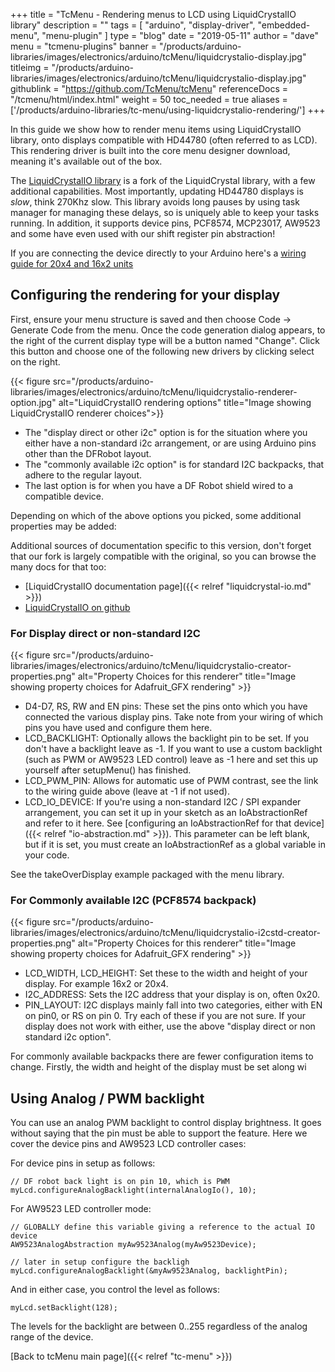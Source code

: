 +++
title = "TcMenu - Rendering menus to LCD using LiquidCrystalIO library"
description = ""
tags = [ "arduino", "display-driver", "embedded-menu", "menu-plugin" ]
type = "blog"
date = "2019-05-11"
author =  "dave"
menu = "tcmenu-plugins"
banner = "/products/arduino-libraries/images/electronics/arduino/tcMenu/liquidcrystalio-display.jpg"
titleimg = "/products/arduino-libraries/images/electronics/arduino/tcMenu/liquidcrystalio-display.jpg"
githublink = "https://github.com/TcMenu/tcMenu"
referenceDocs = "/tcmenu/html/index.html"
weight = 50
toc_needed = true
aliases = ['/products/arduino-libraries/tc-menu/using-liquidcrystalio-rendering/']
+++

In this guide we show how to render menu items using LiquidCrystalIO library, onto displays compatible with HD44780 (often referred to as LCD). This rendering driver is built into the core menu designer download, meaning it's available out of the box.

The [LiquidCrystalIO library](https://github.com/TcMenu/LiquidCrystalIO) is a fork of the LiquidCrystal library, with a few additional capabilities. Most importantly, updating HD44780 displays is *slow*, think 270Khz slow. This library avoids long pauses by using task manager for managing these delays, so is uniquely able to keep your tasks running. In addition, it supports device pins, PCF8574, MCP23017, AW9523 and some have even used with our shift register pin abstraction!

If you are connecting the device directly to your Arduino here's a [wiring guide for 20x4 and 16x2 units](https://www.thecoderscorner.com/electronics/microcontrollers/driving-displays/90-wiring-a-20x4-character-display-to-an-arduino-board/)

## Configuring the rendering for your display

First, ensure your menu structure is saved and then choose Code -> Generate Code from the menu. Once the code generation dialog appears, to the right of the current display type will be a button named "Change". Click this button and choose one of the following new drivers by clicking select on the right.

{{< figure src="/products/arduino-libraries/images/electronics/arduino/tcMenu/liquidcrystalio-renderer-option.jpg" alt="LiquidCrystalIO rendering options" title="Image showing LiquidCrystalIO renderer choices">}}

* The "display direct or other i2c" option is for the situation where you either have a non-standard i2c arrangement, or are using Arduino pins other than the DFRobot layout.
* The "commonly available i2c option" is for standard I2C backpacks, that adhere to the regular layout.
* The last option is for when you have a DF Robot shield wired to a compatible device.   

Depending on which of the above options you picked, some additional properties may be added:

Additional sources of documentation specific to this version, don't forget that our fork is largely compatible with the original, so you can browse the many docs for that too:

* [LiquidCrystalIO documentation page]({{< relref "liquidcrystal-io.md" >}})
* [LiquidCrystalIO on github](https://github.com/TcMenu/LiquidCrystalIO)

### For Display direct or non-standard I2C

{{< figure src="/products/arduino-libraries/images/electronics/arduino/tcMenu/liquidcrystalio-creator-properties.png" alt="Property Choices for this renderer" title="Image showing property choices for Adafruit_GFX rendering" >}}

* D4-D7, RS, RW and EN pins: These set the pins onto which you have connected the various display pins. Take note from your wiring of which pins you have used and configure them here. 
* LCD_BACKLIGHT: Optionally allows the backlight pin to be set. If you don't have a backlight leave as -1. If you want to use a custom backlight (such as PWM or AW9523 LED control) leave as -1 here and set this up yourself after setupMenu() has finished.  
* LCD_PWM_PIN: Allows for automatic use of PWM contrast, see the link to the wiring guide above (leave at -1 if not used).
* LCD_IO_DEVICE: If you're using a non-standard I2C / SPI expander arrangement, you can set it up in your sketch as an IoAbstractionRef and refer to it here. See [configuring an IoAbstractionRef for that device]({{< relref "io-abstraction.md" >}}). This parameter can be left blank, but if it is set, you must create an IoAbstractionRef as a global variable in your code.

See the takeOverDisplay example packaged with the menu library.   

### For Commonly available I2C (PCF8574 backpack)

{{< figure src="/products/arduino-libraries/images/electronics/arduino/tcMenu/liquidcrystalio-i2cstd-creator-properties.png" alt="Property Choices for this renderer" title="Image showing property choices for Adafruit_GFX rendering" >}}

* LCD_WIDTH, LCD_HEIGHT: Set these to the width and height of your display. For example 16x2 or 20x4.
* I2C_ADDRESS: Sets the I2C address that your display is on, often 0x20.
* PIN_LAYOUT: I2C displays mainly fall into two categories, either with EN on pin0, or RS on pin 0. Try each of these if you are not sure. If your display does not work with either, use the above "display direct or non standard i2c option".  

For commonly available backpacks there are fewer configuration items to change. Firstly, the width and height of the display must be set along wi

## Using Analog / PWM backlight

You can use an analog PWM backlight to control display brightness. It goes without saying that the pin must be able to support the feature. Here we cover the device pins and AW9523 LCD controller cases:

For device pins in setup as follows:

    // DF robot back light is on pin 10, which is PWM
    myLcd.configureAnalogBacklight(internalAnalogIo(), 10);

For AW9523 LED controller mode:

    // GLOBALLY define this variable giving a reference to the actual IO device
    AW9523AnalogAbstraction myAw9523Analog(myAw9523Device);

    // later in setup configure the backligh 
    myLcd.configureAnalogBacklight(&myAw9523Analog, backlightPin);

And in either case, you control the level as follows:

    myLcd.setBacklight(128);

The levels for the backlight are between 0..255 regardless of the analog range of the device.

[Back to tcMenu main page]({{< relref "tc-menu" >}}) 
